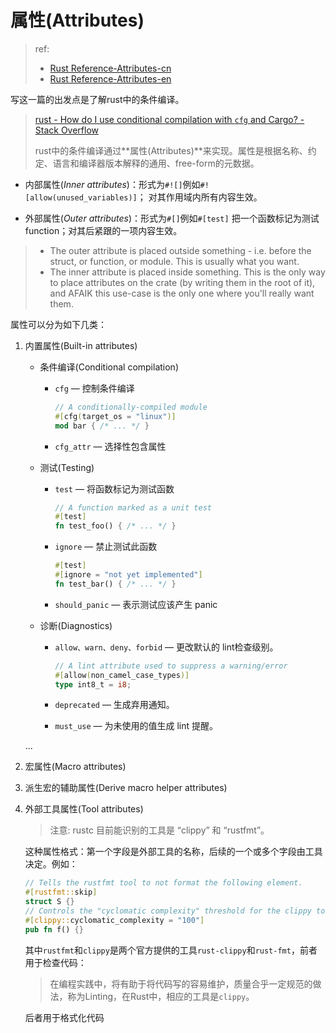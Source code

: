 
# 属性(Attributes)

> ref: 
> 
> - [Rust Reference-Attributes-cn](https://rustwiki.org/zh-CN/reference/attributes.html)
> - [Rust Reference-Attributes-en](https://doc.rust-lang.org/reference/attributes.html)

写这一篇的出发点是了解rust中的条件编译。

> [rust - How do I use conditional compilation with `cfg` and Cargo? - Stack Overflow](https://stackoverflow.com/questions/27632660/how-do-i-use-conditional-compilation-with-cfg-and-cargo)
>
> rust中的条件编译通过**属性(Attributes)**来实现。属性是根据名称、约定、语言和编译器版本解释的通用、free-form的元数据。

- 内部属性(*Inner attributes*)：形式为`#![]`例如`#![allow(unused_variables)]`；
对其作用域内所有内容生效。

- 外部属性(*Outer attributes*)：形式为`#[]`例如`#[test]` 把一个函数标记为测试function；对其后紧跟的一项内容生效。

> - The outer attribute is placed outside something - i.e. before the struct, or function, or module. This is usually what you want. 
> - The inner attribute is placed inside something. This is the only way to place attributes on the crate (by writing them in the root of it), and AFAIK this use-case is the only one where you'll really want them.


属性可以分为如下几类：

1. 内置属性(Built-in attributes)
   
    - 条件编译(Conditional compilation)

        - `cfg` — 控制条件编译

            ```rust
            // A conditionally-compiled module
            #[cfg(target_os = "linux")]
            mod bar { /* ... */ }
            ```
        
        - `cfg_attr` — 选择性包含属性

    - 测试(Testing)
        - `test` — 将函数标记为测试函数

            ```rust
            // A function marked as a unit test
            #[test]
            fn test_foo() { /* ... */ }
            ```

        - `ignore` — 禁止测试此函数

            ```rust
            #[test]
            #[ignore = "not yet implemented"]
            fn test_bar() { /* ... */ }
            ```

        - `should_panic` — 表示测试应该产生 panic

    - 诊断(Diagnostics)
        - `allow、warn、deny、forbid` — 更改默认的 lint检查级别。

            ```rust
            // A lint attribute used to suppress a warning/error
            #[allow(non_camel_case_types)]
            type int8_t = i8;
            ```

        - `deprecated` — 生成弃用通知。
        - `must_use` — 为未使用的值生成 lint 提醒。
    
    ...

2. 宏属性(Macro attributes)

3. 派生宏的辅助属性(Derive macro helper attributes)

4. 外部工具属性(Tool attributes)
   
    >注意: rustc 目前能识别的工具是 “clippy” 和 “rustfmt”。
    
    这种属性格式：第一个字段是外部工具的名称，后续的一个或多个字段由工具决定。例如：

    ```rust
    // Tells the rustfmt tool to not format the following element.
    #[rustfmt::skip]
    struct S {}
    // Controls the "cyclomatic complexity" threshold for the clippy tool.
    #[clippy::cyclomatic_complexity = "100"]
    pub fn f() {}
    ```

    其中`rustfmt`和`clippy`是两个官方提供的工具`rust-clippy`和`rust-fmt`，前者用于检查代码：

    > 在编程实践中，将有助于将代码写的容易维护，质量合乎一定规范的做法，称为Linting，在Rust中，相应的工具是`clippy`。

    后者用于格式化代码

